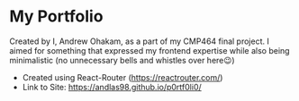 # My Portfolio
Created by I, Andrew Ohakam, as a part of my CMP464 final project. I aimed for something that expressed my frontend expertise while also being minimalistic (no unnecessary bells and whistles over here😉)

- Created using React-Router (https://reactrouter.com/)
- Link to Site: https://andlas98.github.io/p0rtf0li0/
